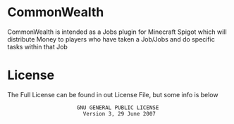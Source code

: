 # CommonWealth
CommonWealth is intended as a Jobs plugin for Minecraft Spigot which will distribute Money to players who have taken a Job/Jobs                                         and do specific tasks within that Job

# License
The Full License can be found in out License File, but some info is below                     

                          GNU GENERAL PUBLIC LICENSE
                            Version 3, 29 June 2007
